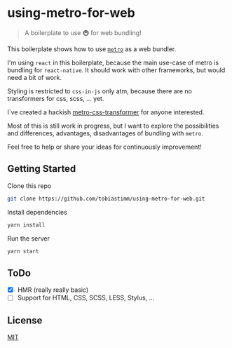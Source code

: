 # using-metro-for-web

> A boilerplate to use 🚇 for web bundling!

This boilerplate shows how to use [`metro`](https://github.com/facebook/metro) as a web bundler.

I'm using `react` in this boilerplate, because the main use-case of metro is bundling for `react-native`. It should work with other frameworks, but would need a bit of work.

Styling is restricted to `css-in-js` only atm, because there are no transformers for css, scss, ... yet.

I`ve created a hackish [metro-css-transformer](https://github.com/tobiastimm/metro-css-transformer) for anyone interested.

Most of this is still work in progress, but I want to explore the possibilities and differences, advantages, disadvantages of bundling with `metro`.

Feel free to help or share your ideas for continuously improvement!

## Getting Started

Clone this repo

```bash
git clone https://github.com/tobiastimm/using-metro-for-web.git
```

Install dependencies

```bash
yarn install
```

Run the server

```bash
yarn start
```

## ToDo

- [x] HMR (really really basic)
- [ ] Support for HTML, CSS, SCSS, LESS, Stylus, ...

## License

[MIT](./LICENSE)

